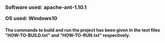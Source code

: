<h3>Software used: apache-ant-1.10.1<p>
OS used: Windows10</h3>
<h4>The commands to build and run the project has been given in the text files "HOW-TO-BUILD.txt" and "HOW-TO-RUN.txt" respectively.</h4>
